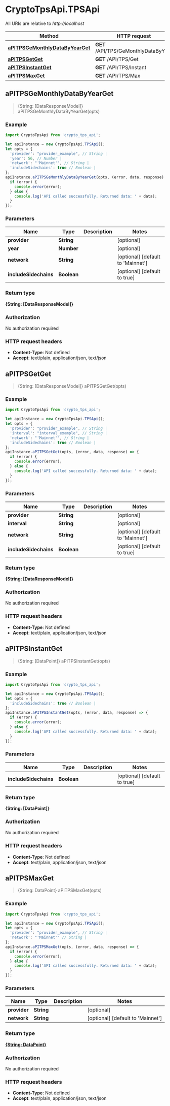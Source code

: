 # CryptoTpsApi.TPSApi

All URIs are relative to *http://localhost*

Method | HTTP request | Description
------------- | ------------- | -------------
[**aPITPSGeMonthlyDataByYearGet**](TPSApi.md#aPITPSGeMonthlyDataByYearGet) | **GET** /API/TPS/GeMonthlyDataByYear | 
[**aPITPSGetGet**](TPSApi.md#aPITPSGetGet) | **GET** /API/TPS/Get | 
[**aPITPSInstantGet**](TPSApi.md#aPITPSInstantGet) | **GET** /API/TPS/Instant | 
[**aPITPSMaxGet**](TPSApi.md#aPITPSMaxGet) | **GET** /API/TPS/Max | 



## aPITPSGeMonthlyDataByYearGet

> {String: [DataResponseModel]} aPITPSGeMonthlyDataByYearGet(opts)



### Example

```javascript
import CryptoTpsApi from 'crypto_tps_api';

let apiInstance = new CryptoTpsApi.TPSApi();
let opts = {
  'provider': "provider_example", // String | 
  'year': 56, // Number | 
  'network': "'Mainnet'", // String | 
  'includeSidechains': true // Boolean | 
};
apiInstance.aPITPSGeMonthlyDataByYearGet(opts, (error, data, response) => {
  if (error) {
    console.error(error);
  } else {
    console.log('API called successfully. Returned data: ' + data);
  }
});
```

### Parameters


Name | Type | Description  | Notes
------------- | ------------- | ------------- | -------------
 **provider** | **String**|  | [optional] 
 **year** | **Number**|  | [optional] 
 **network** | **String**|  | [optional] [default to &#39;Mainnet&#39;]
 **includeSidechains** | **Boolean**|  | [optional] [default to true]

### Return type

**{String: [DataResponseModel]}**

### Authorization

No authorization required

### HTTP request headers

- **Content-Type**: Not defined
- **Accept**: text/plain, application/json, text/json


## aPITPSGetGet

> {String: [DataResponseModel]} aPITPSGetGet(opts)



### Example

```javascript
import CryptoTpsApi from 'crypto_tps_api';

let apiInstance = new CryptoTpsApi.TPSApi();
let opts = {
  'provider': "provider_example", // String | 
  'interval': "interval_example", // String | 
  'network': "'Mainnet'", // String | 
  'includeSidechains': true // Boolean | 
};
apiInstance.aPITPSGetGet(opts, (error, data, response) => {
  if (error) {
    console.error(error);
  } else {
    console.log('API called successfully. Returned data: ' + data);
  }
});
```

### Parameters


Name | Type | Description  | Notes
------------- | ------------- | ------------- | -------------
 **provider** | **String**|  | [optional] 
 **interval** | **String**|  | [optional] 
 **network** | **String**|  | [optional] [default to &#39;Mainnet&#39;]
 **includeSidechains** | **Boolean**|  | [optional] [default to true]

### Return type

**{String: [DataResponseModel]}**

### Authorization

No authorization required

### HTTP request headers

- **Content-Type**: Not defined
- **Accept**: text/plain, application/json, text/json


## aPITPSInstantGet

> {String: [DataPoint]} aPITPSInstantGet(opts)



### Example

```javascript
import CryptoTpsApi from 'crypto_tps_api';

let apiInstance = new CryptoTpsApi.TPSApi();
let opts = {
  'includeSidechains': true // Boolean | 
};
apiInstance.aPITPSInstantGet(opts, (error, data, response) => {
  if (error) {
    console.error(error);
  } else {
    console.log('API called successfully. Returned data: ' + data);
  }
});
```

### Parameters


Name | Type | Description  | Notes
------------- | ------------- | ------------- | -------------
 **includeSidechains** | **Boolean**|  | [optional] [default to true]

### Return type

**{String: [DataPoint]}**

### Authorization

No authorization required

### HTTP request headers

- **Content-Type**: Not defined
- **Accept**: text/plain, application/json, text/json


## aPITPSMaxGet

> {String: DataPoint} aPITPSMaxGet(opts)



### Example

```javascript
import CryptoTpsApi from 'crypto_tps_api';

let apiInstance = new CryptoTpsApi.TPSApi();
let opts = {
  'provider': "provider_example", // String | 
  'network': "'Mainnet'" // String | 
};
apiInstance.aPITPSMaxGet(opts, (error, data, response) => {
  if (error) {
    console.error(error);
  } else {
    console.log('API called successfully. Returned data: ' + data);
  }
});
```

### Parameters


Name | Type | Description  | Notes
------------- | ------------- | ------------- | -------------
 **provider** | **String**|  | [optional] 
 **network** | **String**|  | [optional] [default to &#39;Mainnet&#39;]

### Return type

[**{String: DataPoint}**](DataPoint.md)

### Authorization

No authorization required

### HTTP request headers

- **Content-Type**: Not defined
- **Accept**: text/plain, application/json, text/json

